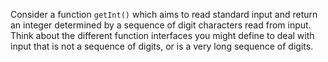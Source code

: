 Consider a function `getInt()` which aims to read standard input and return an integer determined by a sequence of digit characters read from input. Think about the different function interfaces you might define to deal with input that is not a sequence of digits, or is a very long sequence of digits. 